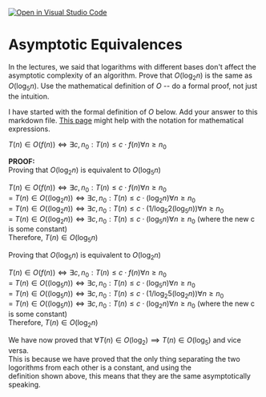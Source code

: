 [![Open in Visual Studio Code](https://classroom.github.com/assets/open-in-vscode-718a45dd9cf7e7f842a935f5ebbe5719a5e09af4491e668f4dbf3b35d5cca122.svg)](https://classroom.github.com/online_ide?assignment_repo_id=11973077&assignment_repo_type=AssignmentRepo)
# Asymptotic Equivalences

In the lectures, we said that logarithms with different bases don't affect the
asymptotic complexity of an algorithm. Prove that $O(\log_{2} n)$ is the same as
$O(\log_{5} n)$. Use the mathematical definition of $O$ -- do a formal proof,
not just the intuition.

I have started with the formal definition of $O$ below. Add your answer to this
markdown file. [This
page](https://docs.github.com/en/get-started/writing-on-github/working-with-advanced-formatting/writing-mathematical-expressions)
might help with the notation for mathematical expressions.

$T(n) \in O(f(n)) \iff \exists c, n_0: T(n) \leq c \cdot f(n) \forall n \geq n_0$  

**PROOF:**  
Proving that $O(\log_{2} n)$ is equivalent to $O(\log_{5} n)$  

$T(n) \in O(f(n)) \iff \exists c, n_0: T(n) \leq c \cdot f(n) \forall n \geq n_0$  
= $T(n) \in O((\log_{2} n)) \iff \exists c, n_0: T(n) \leq c \cdot (\log_{2} n) \forall n \geq n_0$  
= $T(n) \in O((\log_{2} n)) \iff \exists c, n_0: T(n) \leq c \cdot (1/{\log_{5} 2}(\log_{5} n)) \forall n \geq n_0$  
= $T(n) \in O((\log_{2} n)) \iff \exists c, n_0: T(n) \leq c \cdot (\log_{5} n) \forall n \geq n_0$ (where the new c is some constant)  
Therefore, $T(n) \in O(\log_{5} n)$  

Proving that $O(\log_{5} n)$ is equivalent to $O(\log_{2} n)$  

$T(n) \in O(f(n)) \iff \exists c, n_0: T(n) \leq c \cdot f(n) \forall n \geq n_0$  
= $T(n) \in O((\log_{5} n)) \iff \exists c, n_0: T(n) \leq c \cdot (\log_{5} n) \forall n \geq n_0$  
= $T(n) \in O((\log_{5} n)) \iff \exists c, n_0: T(n) \leq c \cdot (1/{\log_{2} 5}(\log_{2} n)) \forall n \geq n_0$  
= $T(n) \in O((\log_{5} n)) \iff \exists c, n_0: T(n) \leq c \cdot (\log_{2} n) \forall n \geq n_0$ (where the new c is some constant)  
Therefore, $T(n) \in O(\log_{2} n)$  
  
We have now proved that $\forall T(n) \in O(\log_{2}) \implies T(n) \in O(\log_{5})$ and vice versa.  
This is because we have proved that the only thing separating the two logorithms from each other is a constant, and using the  
definition shown above, this means that they are the same asymptotically speaking.
